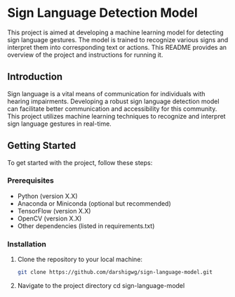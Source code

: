 # Sign Language Detection Model

This project is aimed at developing a machine learning model for detecting sign language gestures. The model is trained to recognize various signs and interpret them into corresponding text or actions. This README provides an overview of the project and instructions for running it.

## Introduction

Sign language is a vital means of communication for individuals with hearing impairments. Developing a robust sign language detection model can facilitate better communication and accessibility for this community. This project utilizes machine learning techniques to recognize and interpret sign language gestures in real-time.

## Getting Started

To get started with the project, follow these steps:

### Prerequisites

- Python (version X.X)
- Anaconda or Miniconda (optional but recommended)
- TensorFlow (version X.X)
- OpenCV (version X.X)
- Other dependencies (listed in requirements.txt)

### Installation

1. Clone the repository to your local machine:
   ```bash
   git clone https://github.com/darshigwg/sign-language-model.git
2. Navigate to the project directory
   cd sign-language-model
